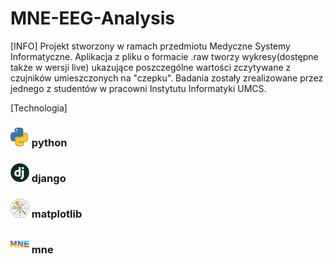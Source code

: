 # MNE-EEG-Analysis
[INFO]
Projekt stworzony w ramach przedmiotu Medyczne Systemy Informatyczne. Aplikacja z pliku o formacie .raw tworzy wykresy(dostępne także w wersji live) ukazujące poszczególne wartości zczytywane z czujników umieszczonych na "czepku". Badania zostały zrealizowane przez jednego z studentów w pracowni Instytutu Informatyki UMCS.


[Technologia]
### ![matplotlib icon](https://github.com/n1ceS/MNE-EEG-Analysis/blob/master/img/icon-python.png)   python
### ![matplotlib icon](https://github.com/n1ceS/MNE-EEG-Analysis/blob/master/img/icon-django.png)   django
### ![matplotlib icon](https://github.com/n1ceS/MNE-EEG-Analysis/blob/master/img/icon-matplotlib.png)   matplotlib
### ![matplotlib icon](https://github.com/n1ceS/MNE-EEG-Analysis/blob/master/img/icon-mne.png)   mne
